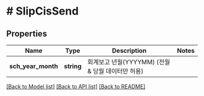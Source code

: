 # # SlipCisSend

## Properties

Name | Type | Description | Notes
------------ | ------------- | ------------- | -------------
**sch_year_month** | **string** | 회계보고 년월(YYYYMM) (전월 &amp; 당월 데이터만 허용) |

[[Back to Model list]](../../README.md#models) [[Back to API list]](../../README.md#endpoints) [[Back to README]](../../README.md)

